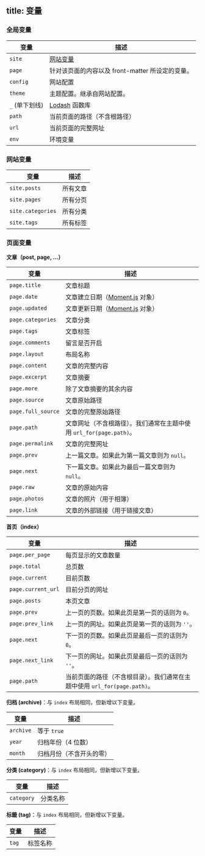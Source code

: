 title: 变量
---
### 全局变量

变量 | 描述
--- | ---
`site` | [网站变量](#网站变量)
`page` | 针对该页面的内容以及 front-matter 所设定的变量。
`config` | 网站配置
`theme` | 主题配置。继承自网站配置。
`_` (单下划线) | [Lodash] 函数库
`path` | 当前页面的路径（不含根路径）
`url` | 当前页面的完整网址
`env` | 环境变量

### 网站变量

变量 | 描述
--- | ---
`site.posts` | 所有文章
`site.pages` | 所有分页
`site.categories` | 所有分类
`site.tags` | 所有标签

### 页面变量

**文章（post, page, ...）**

变量 | 描述
--- | ---
`page.title` | 文章标题
`page.date` | 文章建立日期（[Moment.js] 对象）
`page.updated` | 文章更新日期（[Moment.js] 对象）
`page.categories` | 文章分类
`page.tags` | 文章标签
`page.comments` | 留言是否开启
`page.layout` | 布局名称
`page.content` | 文章的完整内容
`page.excerpt` | 文章摘要
`page.more` | 除了文章摘要的其余内容
`page.source` | 文章原始路径
`page.full_source` | 文章的完整原始路径
`page.path` | 文章网址（不含根路径）。我们通常在主题中使用 `url_for(page.path)`。
`page.permalink` | 文章的完整网址
`page.prev` | 上一篇文章。如果此为第一篇文章则为 `null`。
`page.next` | 下一篇文章。如果此为最后一篇文章则为 `null`。
`page.raw` | 文章的原始内容
`page.photos` | 文章的照片（用于相簿）
`page.link` | 文章的外部链接（用于链接文章）

**首页（index）**

变量 | 描述
--- | ---
`page.per_page` | 每页显示的文章数量
`page.total` | 总页数
`page.current` | 目前页数
`page.current_url` | 目前分页的网址
`page.posts` | 本页文章
`page.prev` | 上一页的页数。如果此页是第一页的话则为 `0`。
`page.prev_link` | 上一页的网址。如果此页是第一页的话则为 `''`。
`page.next` | 下一页的页数。如果此页是最后一页的话则为 `0`。
`page.next_link` | 下一页的网址。如果此页是最后一页的话则为 `''`。
`page.path` | 当前页面的路径（不含根目录）。我们通常在主题中使用 `url_for(page.path)`。

**归档 (archive)**：与 `index` 布局相同，但新增以下变量。

变量 | 描述
--- | ---
`archive` | 等于 `true`
`year` | 归档年份（4 位数）
`month` | 归档月份（不含开头的零）

**分类 (category)**：与 `index` 布局相同，但新增以下变量。

变量 | 描述
--- | ---
`category` | 分类名称

**标籤 (tag)**：与 `index` 布局相同，但新增以下变量。

变量 | 描述
--- | ---
`tag` | 标签名称

[Lodash]: http://lodash.com/
[Moment.js]: http://momentjs.com/

